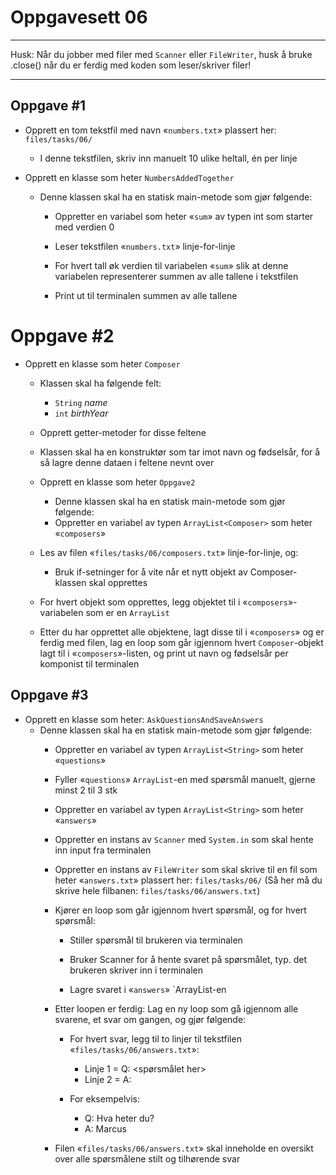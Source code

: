 # Oppgavesett 06

---

Husk: Når du jobber med filer med `Scanner` eller `FileWriter`, husk å bruke .close() når du er
ferdig med koden som leser/skriver filer!

---

## Oppgave #1

- Opprett en tom tekstfil med navn «`numbers.txt`» plassert her: `files/tasks/06/`
  - I denne tekstfilen, skriv inn manuelt 10 ulike heltall, én per linje

- Opprett en klasse som heter `NumbersAddedTogether`
  - Denne klassen skal ha en statisk main-metode som gjør følgende:
    - Oppretter en variabel som heter «`sum`» av typen int som starter med verdien 0

    - Leser tekstfilen «`numbers.txt`» linje-for-linje

    - For hvert tall øk verdien til variabelen «`sum`» slik at denne variabelen representerer summen av alle tallene i tekstfilen

    - Print ut til terminalen summen av alle tallene

# Oppgave #2

- Opprett en klasse som heter `Composer`
  - Klassen skal ha følgende felt:
    - `String` *name*
    - `int` *birthYear*

  - Opprett getter-metoder for disse feltene

  - Klassen skal ha en konstruktør som tar imot navn og fødselsår, for å så lagre denne dataen i feltene nevnt over

  - Opprett en klasse som heter `Oppgave2`
    - Denne klassen skal ha en statisk main-metode som gjør følgende:
    - Oppretter en variabel av typen `ArrayList<Composer>` som heter «`composers`»

  - Les av filen «`files/tasks/06/composers.txt`» linje-for-linje, og:
    - Bruk if-setninger for å vite når et nytt objekt av Composer-klassen skal opprettes

  - For hvert objekt som opprettes, legg objektet til i «`composers`»-variabelen som er en `ArrayList`

  - Etter du har opprettet alle objektene, lagt disse til i «`composers`» og er ferdig med filen, lag en loop som går igjennom hvert `Composer`-objekt lagt til i «`composers`»-listen, og print ut navn og fødselsår per komponist til terminalen

## Oppgave #3

- Opprett en klasse som heter: `AskQuestionsAndSaveAnswers`
  - Denne klassen skal ha en statisk main-metode som gjør følgende: 
    - Oppretter en variabel av typen `ArrayList<String>` som heter «`questions`»

    - Fyller «`questions`» `ArrayList`-en med spørsmål manuelt, gjerne minst 2 til 3 stk

    - Oppretter en variabel av typen `ArrayList<String>` som heter «`answers`»

    - Oppretter en instans av `Scanner` med `System.in` som skal hente inn input fra terminalen

    - Oppretter en instans av `FileWriter` som skal skrive til en fil som heter «`answers.txt`» plassert her: `files/tasks/06/` (Så her må du skrive hele filbanen: `files/tasks/06/answers.txt`)

    - Kjører en loop som går igjennom hvert spørsmål, og for hvert spørsmål:
      - Stiller spørsmål til brukeren via terminalen

      - Bruker Scanner for å hente svaret på spørsmålet, typ. det brukeren skriver inn i terminalen

      - Lagre svaret i «`answers`» `ArrayList-en

    - Etter loopen er ferdig: Lag en ny loop som gå igjennom alle svarene, et svar om gangen, og gjør følgende:
      - For hvert svar, legg til to linjer til tekstfilen «`files/tasks/06/answers.txt`»:
        - Linje 1 = Q: <spørsmålet her>
        - Linje 2 = A: <svaret her>

      - For eksempelvis:
        - Q: Hva heter du?
        - A: Marcus

    - Filen «`files/tasks/06/answers.txt`» skal inneholde en oversikt over alle spørsmålene stilt og tilhørende svar